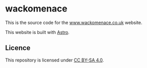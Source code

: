 # wackomenace

This is the source code for the www.wackomenace.co.uk website.

This website is built with [Astro](https://github.com/withastro/astro).

## Licence

This repository is licensed under [CC BY-SA 4.0](LICENCE).
